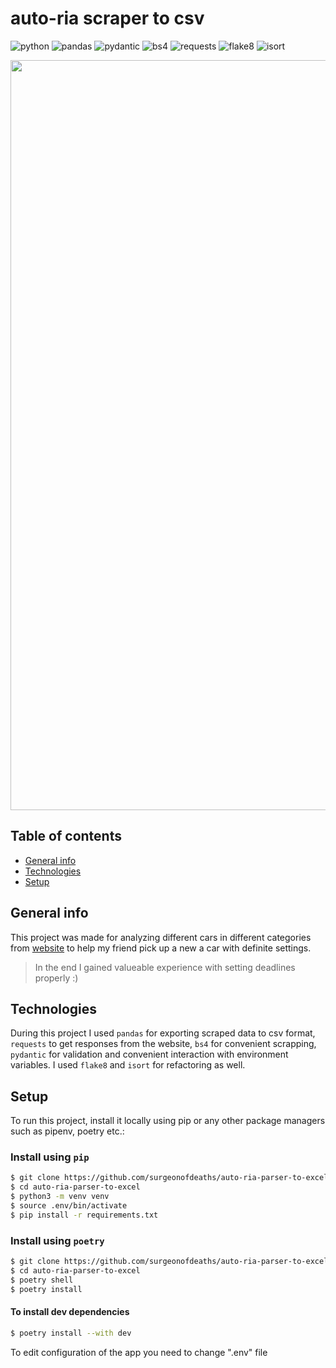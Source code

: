 # auto-ria scraper to csv
![python](https://img.shields.io/badge/python-3.7~3.11-blue?style=flat-square)
![pandas](https://img.shields.io/badge/pandas-1.5.3%20-orange?style=flat-square)
![pydantic](https://img.shields.io/badge/pydantic-^1.10.7%20-orange?style=flat-square)
![bs4](https://img.shields.io/badge/bs4-4.11.2%20-orange?style=flat-square)
![requests](https://img.shields.io/badge/requests-2.28.2%20-orange?style=flat-square)
![flake8](https://img.shields.io/badge/flake8-6.0.0%20-yellow?style=flat-square)
![isort](https://img.shields.io/badge/isort-^5.12.0%20-yellow?style=flat-square)


<img width="1200" src="https://user-images.githubusercontent.com/106741554/236930320-957f8b9d-b975-4a58-acb2-3ae5062e39f1.gif"></img>

## Table of contents
* [General info](#general-info)
* [Technologies](#technologies)
* [Setup](#setup)

## General info
This project was made for analyzing different cars in different categories from [website](https://auto.ria.com/)
to help my friend pick up a new a car with definite settings. <br> 
> In the end I gained valueable experience with setting deadlines properly :)

## Technologies
During this project I used `pandas` for exporting scraped data to csv format, `requests` to get responses from the website, `bs4` for convenient scrapping, `pydantic` for validation and convenient interaction with environment variables. I used `flake8` and `isort` for refactoring as well.

## Setup
To run this project, install it locally using pip or any other package managers such as pipenv, poetry etc.:

### Install using `pip`
```bash
$ git clone https://github.com/surgeonofdeaths/auto-ria-parser-to-excel.git
$ cd auto-ria-parser-to-excel
$ python3 -m venv venv
$ source .env/bin/activate
$ pip install -r requirements.txt
```
### Install using `poetry`
```bash
$ git clone https://github.com/surgeonofdeaths/auto-ria-parser-to-excel.git
$ cd auto-ria-parser-to-excel
$ poetry shell
$ poetry install
```
#### To install dev dependencies 
```bash
$ poetry install --with dev
```
To edit configuration of the app you need to change ".env" file
